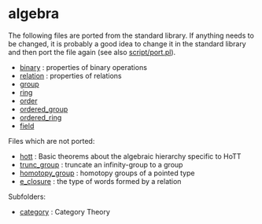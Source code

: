 algebra
=======

The following files are ported from the standard library. If anything needs to be changed, it is probably a good idea to change it in the standard library and then port the file again (see also [script/port.pl](../../script/port.pl)).

* [binary](binary.hlean) : properties of binary operations
* [relation](relation.hlean) : properties of relations
* [group](group.hlean)
* [ring](ring.hlean)
* [order](order.hlean)
* [ordered_group](ordered_group.hlean)
* [ordered_ring](ordered_ring.hlean)
* [field](field.hlean)

Files which are not ported:

* [hott](hott.hlean) : Basic theorems about the algebraic hierarchy specific to HoTT
* [trunc_group](trunc_group.hlean) : truncate an infinity-group to a group
* [homotopy_group](homotopy_group.hlean) : homotopy groups of a pointed type
* [e_closure](e_closure.hlean) : the type of words formed by a relation

Subfolders:

* [category](category/category.md) : Category Theory
